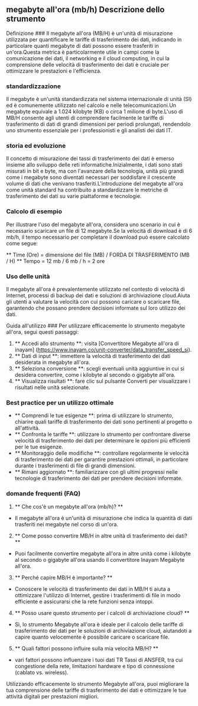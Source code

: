## megabyte all'ora (mb/h) Descrizione dello strumento

Definizione ###
Il megabyte all'ora (MB/H) è un'unità di misurazione utilizzata per quantificare le tariffe di trasferimento dei dati, indicando in particolare quanti megabyte di dati possono essere trasferiti in un'ora.Questa metrica è particolarmente utile in campi come la comunicazione dei dati, il networking e il cloud computing, in cui la comprensione delle velocità di trasferimento dei dati è cruciale per ottimizzare le prestazioni e l'efficienza.

### standardizzazione
Il megabyte è un'unità standardizzata nel sistema internazionale di unità (SI) ed è comunemente utilizzato nel calcolo e nelle telecomunicazioni.Un megabyte equivale a 1.024 kilobyte (KB) o circa 1 milione di byte.L'uso di MB/H consente agli utenti di comprendere facilmente le tariffe di trasferimento di dati di grandi dimensioni per periodi prolungati, rendendolo uno strumento essenziale per i professionisti e gli analisti dei dati IT.

### storia ed evoluzione
Il concetto di misurazione dei tassi di trasferimento dei dati è emerso insieme allo sviluppo delle reti informatiche.Inizialmente, i dati sono stati misurati in bit e byte, ma con l'avanzare della tecnologia, unità più grandi come i megabyte sono diventati necessari per soddisfare il crescente volume di dati che venivano trasferiti.L'introduzione del megabyte all'ora come unità standard ha contribuito a standardizzare le metriche di trasferimento dei dati su varie piattaforme e tecnologie.

### Calcolo di esempio
Per illustrare l'uso del megabyte all'ora, considera uno scenario in cui è necessario scaricare un file di 12 megabyte.Se la velocità di download è di 6 mb/h, il tempo necessario per completare il download può essere calcolato come segue:

** Time (Ore) = dimensione del file (MB) / FORDA DI TRASFERIMENTO (MB / H) **
Tempo = 12 mb / 6 mb / h = 2 ore

### Uso delle unità
Il megabyte all'ora è prevalentemente utilizzato nel contesto di velocità di Internet, processi di backup dei dati e soluzioni di archiviazione cloud.Aiuta gli utenti a valutare la velocità con cui possono caricare o scaricare file, garantendo che possano prendere decisioni informate sul loro utilizzo dei dati.

Guida all'utilizzo ###
Per utilizzare efficacemente lo strumento megabyte all'ora, segui questi passaggi:
1. ** Accedi allo strumento **: visita [Convertitore Megabyte all'ora di inayam] (https://www.inayam.co/unit-converter/data_transfer_speed_si).
2. ** Dati di input **: immettere la velocità di trasferimento dei dati desiderata in megabyte all'ora.
3. ** Seleziona conversione **: scegli eventuali unità aggiuntive in cui si desidera convertire, come i kilobyte al secondo o gigabyte all'ora.
4. ** Visualizza risultati **: fare clic sul pulsante Converti per visualizzare i risultati nelle unità selezionate.

### Best practice per un utilizzo ottimale
- ** Comprendi le tue esigenze **: prima di utilizzare lo strumento, chiarire quali tariffe di trasferimento dei dati sono pertinenti al progetto o all'attività.
- ** Confronta le tariffe **: utilizzare lo strumento per confrontare diverse velocità di trasferimento dei dati per determinare le opzioni più efficienti per le tue esigenze.
- ** Monitoraggio delle modifiche **: controllare regolarmente le velocità di trasferimento dei dati per garantire prestazioni ottimali, in particolare durante i trasferimenti di file di grandi dimensioni.
- ** Rimani aggiornato **: familiarizzare con gli ultimi progressi nelle tecnologie di trasferimento dei dati per prendere decisioni informate.

### domande frequenti (FAQ)

1. ** Che cos'è un megabyte all'ora (mb/h)? **
- Il megabyte all'ora è un'unità di misurazione che indica la quantità di dati trasferiti nei megabyte nel corso di un'ora.

2. ** Come posso convertire MB/H in altre unità di trasferimento dei dati? **
- Puoi facilmente convertire megabyte all'ora in altre unità come i kilobyte al secondo o gigabyte all'ora usando il convertitore Inayam Megabyte all'ora.

3. ** Perché capire MB/H è importante? **
- Conoscere le velocità di trasferimento dei dati in MB/H ti aiuta a ottimizzare l'utilizzo di Internet, gestire i trasferimenti di file in modo efficiente e assicurarsi che la rete funzioni senza intoppi.

4. ** Posso usare questo strumento per i calcoli di archiviazione cloud? **
- Sì, lo strumento Megabyte all'ora è ideale per il calcolo delle tariffe di trasferimento dei dati per le soluzioni di archiviazione cloud, aiutandoti a capire quanto velocemente è possibile caricare o scaricare file.

5. ** Quali fattori possono influire sulla mia velocità MB/H? **
- vari fattori possono influenzare i tuoi dati TR Tassi di ANSFER, tra cui congestione della rete, limitazioni hardware e tipo di connessione (cablato vs. wireless).

Utilizzando efficacemente lo strumento Megabyte all'ora, puoi migliorare la tua comprensione delle tariffe di trasferimento dei dati e ottimizzare le tue attività digitali per prestazioni migliori.